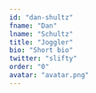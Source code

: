 ```yaml
---
id: "dan-shultz"
fname: "Dan"
lname: "Schultz"
title: "Joggler"
bio: "Short bio"
twitter: "slifty"
order: "0"
avatar: "avatar.png"
---
```


